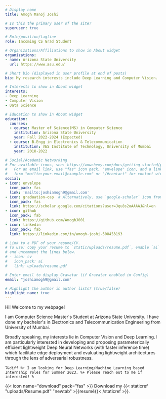 ```yaml
---
# Display name
title: Amogh Manoj Joshi

# Is this the primary user of the site?
superuser: true

# Role/position/tagline
role: Incoming CS Grad Student

# Organizations/Affiliations to show in About widget
organizations:
- name: Arizona State University
  url: https://www.asu.edu/

# Short bio (displayed in user profile at end of posts)
bio: My research interests include Deep Learning and Computer Vision.

# Interests to show in About widget
interests:
- Deep Learning
- Computer Vision
- Data Science

# Education to show in About widget
education:
  courses:
  - course: Master of Science(MS) in Computer Science
    institution: Arizona State University
    year: Fall 2022-2024 (Expected)
  - course: B.Engg in Electronics & Telecommunication
    institution: VES Institute of Technology, University of Mumbai
    year: 2018-2022

# Social/Academic Networking
# For available icons, see: https://wowchemy.com/docs/getting-started/page-builder/#icons
#   For an email link, use "fas" icon pack, "envelope" icon, and a link in the
#   form "mailto:your-email@example.com" or "/#contact" for contact widget.
social:
- icon: envelope
  icon_pack: fas
  link: 'mailto:joshiamogh9@gmail.com'
- icon: graduation-cap  # Alternatively, use `google-scholar` icon from `ai` icon pack
  icon_pack: fas
  link: https://scholar.google.com/citations?user=Jqu8s2oAAAAJ&hl=en
- icon: github
  icon_pack: fab
  link: https://github.com/AmoghJ001
- icon: linkedin
  icon_pack: fab
  link: https://linkedin.com/in/amogh-joshi-508453193

# Link to a PDF of your resume/CV.
# To use: copy your resume to `static/uploads/resume.pdf`, enable `ai` icons in `params.toml`, 
# and uncomment the lines below.
# - icon: cv
#   icon_pack: ai
#   link: uploads/resume.pdf

# Enter email to display Gravatar (if Gravatar enabled in Config)
email: "joshiamogh9@gmail.com"

# Highlight the author in author lists? (true/false)
highlight_name: true
---
```


Hi! Welcome to my webpage!

I am Computer Science Master's Student at Arizona State University.
I have done my bachelor's in Electronics and Telecommunication Engineering from University of Mumbai.

Broadly speaking, my interests lie in Computer Vision and Deep Learning. I am particularly interested in developing and proposing parameterically efficient lightweight Deep Neural Networks (with faster inference time) which facilitate edge deployment and evaluating lightweight architectures through the lens of adversarial robustness.

%```diff
%+ I am looking for Deep Learning/Machine Learning based Internship roles for Summer 2023.
%+ Please reach out to me if interested!
%```

{{< icon name="download" pack="fas" >}} Download my {{< staticref "uploads/Resume.pdf" "newtab" >}}resumé{{< /staticref >}}.
